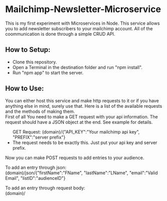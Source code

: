 # Mailchimp-Newsletter-Microservice
This is my first experiment with Microservices in Node. This service allows you to add newsletter subscribers to your mailchimp account. All of the coommunication is done through a simple CRUD API.
<h2>How to Setup:</h2>
<ul>
  <li>Clone this repository.</li>
  <li>Open a Terminal in the destination folder and run "npm install".</li>
  <li>Run "npm app" to start the server.</li>
</ul>

<h2>How to Use:</h2>
You can either host this service and make http requests to it or if you have anything else in mind, surely use that.
Here is a list of the available requests and the methods of making them.<br>
First of all You need to make a GET request with your api information. The request should have a JSON object at the end. See example for details.

<ul>
  <li style="list-style-type: none">GET Request: (domain)/{"API_KEY":"Your mailchimp api key", "PREFIX":"server prefix"}</li>
  <li>The request needs to be exactly this. Just put your api key and server prefix.</li>
</ul>

Now you can make POST requests to add entries to your audience.

To add an entry through json:<br>
(domain)/json/{"firstName":"FName", "lastName":"LName", "email":"Valid Email", "listID":"audienceID"}

To add an entry through request body:<br>
(domain)/
